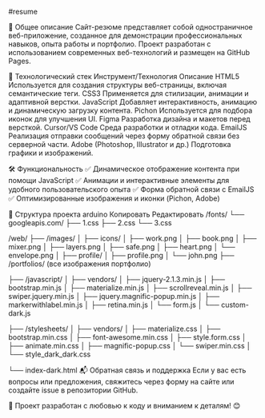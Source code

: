 #resume

📌 Общее описание
Сайт-резюме представляет собой одностраничное веб-приложение, созданное для демонстрации профессиональных навыков, опыта работы и портфолио. Проект разработан с использованием современных веб-технологий и размещен на GitHub Pages.

🔧 Технологический стек
Инструмент/Технология	Описание
HTML5	Используется для создания структуры веб-страницы, включая семантические теги.
CSS3	Применяется для стилизации, анимации и адаптивной верстки.
JavaScript	Добавляет интерактивность, анимацию и динамическую загрузку контента.
Pichon	Используется для подбора иконок для улучшения UI.
Figma	Разработка дизайна и макетов перед версткой.
Cursor/VS Code	Среда разработки и отладки кода.
EmailJS	Реализация отправки сообщений через форму обратной связи без серверной части.
Adobe (Photoshop, Illustrator и др.)	Подготовка графики и изображений.

🛠 Функциональность
✅ Динамическое отображение контента при помощи JavaScript
✅ Анимации и интерактивные элементы для удобного пользовательского опыта
✅ Форма обратной связи с EmailJS
✅ Оптимизированные изображения и иконки (Pichon, Adobe)

📂 Структура проекта
arduino
Копировать
Редактировать
/fonts/
└── googleapis.com/
    ├── 1.css
    ├── 2.css
    └── 3.css

/web/
├── /images/
│   ├── icons/
│   ├── work.png
│   ├── book.png
│   ├── mixer.png
│   ├── layers.png
│   ├── safe.png
│   ├── heart.png
│   └── envelope.png
│   ├── profile/
│   ├── profile.png
│   └── john.png
├── /portfolios/  (все изображения портфолио)

├── /javascript/
│   ├── vendors/
│   ├── jquery-2.1.3.min.js
│   ├── bootstrap.min.js
│   ├── materialize.min.js
│   ├── scrollreveal.min.js
│   ├── swiper.jquery.min.js
│   ├── jquery.magnific-popup.min.js
│   ├── markerwithlabel.min.js
│   ├── retina.min.js
│   └── form.js
│   └── custom-dark.js

├── /stylesheets/
│   ├── vendors/
│   ├── materialize.css
│   ├── bootstrap.min.css
│   ├── font-awesome.min.css
│   ├── style.form.css
│   ├── animate.min.css
│   ├── magnific-popup.css
│   └── swiper.min.css
│   └── style_dark_dark.css

└── index-dark.html
📬 Обратная связь и поддержка
Если у вас есть вопросы или предложения, свяжитесь через форму на сайте или создайте issue в репозитории GitHub.

🚀 Проект разработан с любовью к коду и вниманием к деталям! 😊
